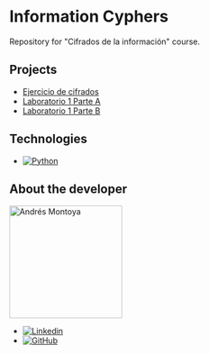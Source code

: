 # Information Cyphers

Repository for "Cifrados de la información" course.

## Projects

- [Ejercicio de cifrados](https://github.com/Montoya086/information-ciphers/tree/main/Ejercicio_28-01)
- [Laboratorio 1 Parte A]((https://github.com/Montoya086/information-ciphers/tree/main/Lab1-A))
- [Laboratorio 1 Parte B]((https://github.com/Montoya086/information-ciphers/tree/main/Lab1-B))

## Technologies
* [![Python][Python]][Python-url]

## About the developer

<a href="https://github.com/Montoya086">
  <img width='200' src="https://avatars.githubusercontent.com/u/84055444?v=4" alt="Andrés Montoya" />
</a>

* [![Linkedin][Linkedin-img]][Linkedin]
* [![GitHub][GitHub-img]][GitHub]



<!-- URLS -->  
[Python]: https://img.shields.io/badge/Python-3776AB?style=flat&logo=python&logoColor=white
[Python-url]: https://www.python.org/
[Linkedin]: https://www.linkedin.com/in/andr%C3%A9s-montoya-8a0743287/
[Linkedin-img]: https://img.shields.io/badge/-LinkedIn-black.svg?style=for-the-badge&logo=linkedin&colorB=555
[Github]: https://github.com/Montoya086
[GitHub-img]: https://img.shields.io/badge/github-%23121011.svg?style=for-the-badge&logo=github&logoColor=white
